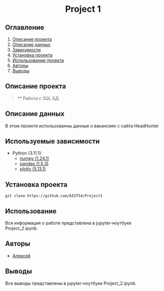 # <center> Project 1 </center>
## Оглавление
1. [Описание проекта](#Описание-проекта)
2. [Описание данных](#Описание-данных)
3. [Зависимости](#Зависимости)
4. [Установка проекта](#Установка-проекта)
5. [Использование проекта](#Использование-проекта)
6. [Авторы](#Авторы)
7. [Выводы](Использование-проекта)

## Описание проекта

> ** Работа с SQL БД 

## Описание данных
В этом проекте использованны данные о вакансиях с сайта HeadHunter 

## Используемые зависимости
* Python (3.11.1):
    * [numpy (1.24.1)](https://numpy.org)
    * [pandas (1.5.3)](https://pandas.pydata.org)
    * [plotly (5.13.1)](https://plotly.pydata.org)

## Установка проекта

```
git clone https://github.com/AIST54/Project2
```

## Использование
Вся информация о работе представлена в jupyter-ноутбуке Project_2.ipynb.

## Авторы

* [Алексей]()

## Выводы

Все выводы представлены в jupyter-ноутбуке Project_2.ipynb.







